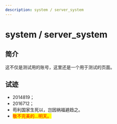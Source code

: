 ```yaml
---
description: system / server_system
---
```


# system / server\_system

## 简介

这不仅是测试用的账号，这里还是一个用于测试的页面。

## 试迹

* 2014819；
* 2016712；
* 苟利国家生死以，岂因祸福避趋之。
* <mark style="color:red;">敬不完美的…明天。</mark>
